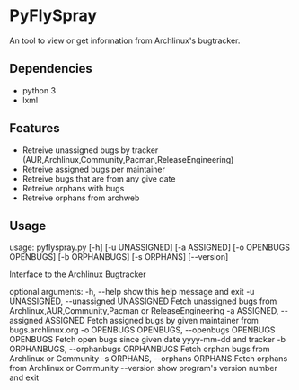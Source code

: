 PyFlySpray
==========
An tool to view or get information from Archlinux's bugtracker.

Dependencies
------------
* python 3
* lxml


Features
--------

* Retreive unassigned bugs by tracker  (AUR,Archlinux,Community,Pacman,ReleaseEngineering)
* Retreive assigned bugs per maintainer
* Retreive bugs that are from any give date 
* Retreive orphans with bugs 
* Retreive orphans from archweb 

Usage
-----
usage: pyflyspray.py [-h] [-u UNASSIGNED] [-a ASSIGNED] [-o OPENBUGS OPENBUGS]
                     [-b ORPHANBUGS] [-s ORPHANS] [--version]

Interface to the Archlinux Bugtracker

optional arguments:
  -h, --help            show this help message and exit
  -u UNASSIGNED, --unassigned UNASSIGNED
                        Fetch unassigned bugs from
                        Archlinux,AUR,Community,Pacman or ReleaseEngineering
  -a ASSIGNED, --assigned ASSIGNED
                        Fetch assigned bugs by given maintainer from
                        bugs.archlinux.org
  -o OPENBUGS OPENBUGS, --openbugs OPENBUGS OPENBUGS
                        Fetch open bugs since given date yyyy-mm-dd and
                        tracker
  -b ORPHANBUGS, --orphanbugs ORPHANBUGS
                        Fetch orphan bugs from Archlinux or Community
  -s ORPHANS, --orphans ORPHANS
                        Fetch orphans from Archlinux or Community
  --version             show program's version number and exit

